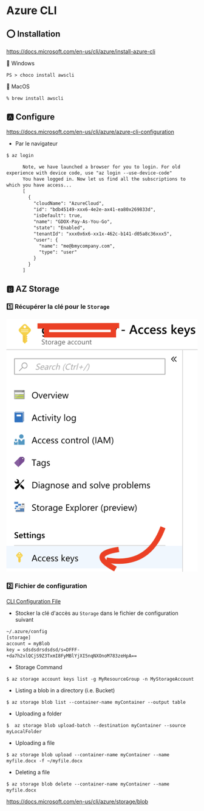 # Azure CLI

## :o: Installation

https://docs.microsoft.com/en-us/cli/azure/install-azure-cli


:pushpin: Windows

```
PS > choco install awscli
```

:pushpin: MacOS

```
% brew install awscli
```

## :a: Configure




https://docs.microsoft.com/en-us/cli/azure/azure-cli-configuration


* Par le navigateur


```
$ az login
```
          Note, we have launched a browser for you to login. For old experience with device code, use "az login --use-device-code"
          You have logged in. Now let us find all the subscriptions to which you have access...
          [
            {
              "cloudName": "AzureCloud",
              "id": "bdb45149-xxx6-4e2e-ax41-ea80x269833d",
              "isDefault": true,
              "name": "GDOX-Pay-As-You-Go",
              "state": "Enabled",
              "tenantId": "xxx0x6x6-xx1x-462c-b141-d05a8c36xxx5",
              "user": {
                "name": "me@bmycompany.com",
                "type": "user"
              }
            }
          ]

## :b: AZ Storage

### :one: Récupérer la clé pour le `Storage`

![image](../images/AccessKeys.png)

### :two: Fichier de configuration

[CLI Configuration File](https://docs.microsoft.com/en-us/cli/azure/azure-cli-configuration?view=azure-cli-latest#cli-configuration-file)

* Stocker la clé d'accès au `Storage` dans le fichier de configuration suivant

```
~/.azure/config
[storage]
account = myBlob
key = sdsdsdrsdsdsd/s=DFFF-+da7h2xlQCjS9Z3TxmI8FyMBlYjXI5nqNXOnoM783zeHpA==

```

* Storage Command

```
$ az storage account keys list -g MyResourceGroup -n MyStorageAccount
```

* Listing a blob in a directory (i.e. Bucket)

```
$ az storage blob list --container-name myContainer --output table
```

* Uploading a folder

```
$  az storage blob upload-batch --destination myContainer --source myLocalFolder
```

* Uploading a file

```
$ az storage blob upload --container-name myContainer --name myfile.docx -f ~/myfile.docx
```

* Deleting a file

```
$ az storage blob delete --container-name myContainer --name myfile.docx
```

https://docs.microsoft.com/en-us/cli/azure/storage/blob


